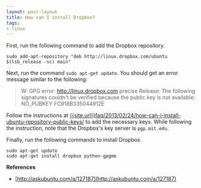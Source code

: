 ```yaml
---
layout: post-layout
title: How can I install Dropbox?
tags:
- linux
---
```


First, run the following command to add the Dropbox repository.

    sudo add-apt-repository "deb http://linux.dropbox.com/ubuntu $(lsb_release -sc) main"

Next, run the command `sudo apt-get update`. You should get an error message
similar to the following:

> W: GPG error: http://linux.dropbox.com precise Release: The following
> signatures couldn't be verified because the public key is not available:
> NO_PUBKEY FC918B335044912E

Follow the instructions at
[{{site.url}}faq/2013/02/24/how-can-i-install-ubuntu-repository-public-keys/]({{site.url}}faq/2013/02/24/how-can-i-install-ubuntu-repository-public-keys/)
to add the necessary keys. While following the instruction, note that the
Dropbox's key server is `pgp.mit.edu`.

Finally, run the following commands to install Dropbox.

    sudo apt-get update
    sudo apt-get install dropbox python-gpgme

**References**

- [http://askubuntu.com/a/127187](http://askubuntu.com/a/127187)

